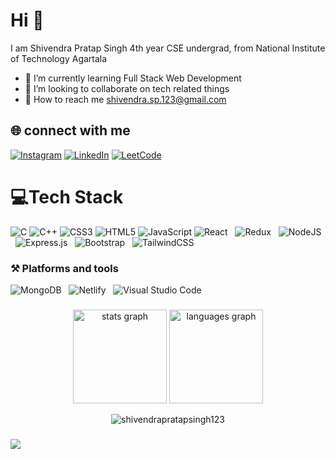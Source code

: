 # Hi 👋 
 I am Shivendra Pratap Singh 4th year CSE undergrad, from National Institute of Technology Agartala                          
- 🌱 I’m currently learning Full Stack Web Development
- 👯 I’m looking to collaborate on tech related things 
- 📧 How to reach me shivendra.sp.123@gmail.com                                                      
## 🌐 connect with me
[![Instagram](https://img.shields.io/badge/Instagram-%23E4405F.svg?logo=Instagram&logoColor=white)](https://instagram.com/shivendra_sps)
[![LinkedIn](https://img.shields.io/badge/LinkedIn-%230077B5.svg?logo=linkedin&logoColor=white)](https://linkedin.com/in/shivendra-pratap-singh-sps/)
[![LeetCode](https://img.shields.io/badge/LeetCode-000000?style=for-the-badge&logo=LeetCode&logoColor=#d16c06)](https://leetcode.com/kspsg11/)

# 💻Tech Stack
![C](https://img.shields.io/badge/c-%2300599C.svg?style=for-the-badge&logo=c&logoColor=white) 
![C++](https://img.shields.io/badge/c++-%2300599C.svg?style=for-the-badge&logo=c%2B%2B&logoColor=white) 
![CSS3](https://img.shields.io/badge/css3-%231572B6.svg?style=for-the-badge&logo=css3&logoColor=white) 
![HTML5](https://img.shields.io/badge/html5-%23E34F26.svg?style=for-the-badge&logo=html5&logoColor=white) 
![JavaScript](https://img.shields.io/badge/javascript-%23323330.svg?style=for-the-badge&logo=javascript&logoColor=%23F7DF1E)
![React](https://img.shields.io/badge/react-%2320232a.svg?style=for-the-badge&logo=react&logoColor=%2361DAFB) &nbsp;
![Redux](https://img.shields.io/badge/redux-%23593d88.svg?style=for-the-badge&logo=redux&logoColor=white) &nbsp;
![NodeJS](https://img.shields.io/badge/node.js-6DA55F?style=for-the-badge&logo=node.js&logoColor=white) &nbsp;
![Express.js](https://img.shields.io/badge/express.js-%23404d59.svg?style=for-the-badge&logo=express&logoColor=%2361DAFB) &nbsp;
![Bootstrap](https://img.shields.io/badge/bootstrap-%23563D7C.svg?style=for-the-badge&logo=bootstrap&logoColor=white) &nbsp;
![TailwindCSS](https://img.shields.io/badge/tailwindcss-%2338B2AC.svg?style=for-the-badge&logo=tailwind-css&logoColor=white)

### ⚒️ Platforms and tools
![MongoDB](https://img.shields.io/badge/MongoDB-%234ea94b.svg?style=for-the-badge&logo=mongodb&logoColor=white) &nbsp;
![Netlify](https://img.shields.io/badge/netlify-%23000000.svg?style=for-the-badge&logo=netlify&logoColor=#00C7B7) &nbsp;
![Visual Studio Code](https://img.shields.io/badge/Visual%20Studio%20Code-0078d7.svg?style=for-the-badge&logo=visual-studio-code&logoColor=white)


###
<div align="center">
  <img src="https://github-readme-stats-sigma-five.vercel.app/api?hide_title=false&hide_rank=false&show_icons=true&include_all_commits=true&count_private=false&disable_animations=false&theme=dracula&locale=en&hide_border=false&username=shivendrapratapsingh123&text_color=d1d7eb&title_color=09ede2&icon_color=0ee64b" height="150" alt="stats graph"  />
 
  <img src="https://github-readme-stats-sigma-five.vercel.app/api/top-langs?locale=en&hide_title=false&layout=compact&card_width=320&langs_count=5&theme=dracula&hide_border=false&username=shivendrapratapsingh123&text_color=d1d7eb&title_color=09ede2&icon_color=0ee64b" height="150" alt="languages graph"  />
 
  <p><img align="center" src="https://github-readme-streak-stats.herokuapp.com/?theme=github-dark-blue&user=shivendrapratapsingh123" alt="shivendrapratapsingh123" /></p>

</div>

###






![](https://komarev.com/ghpvc/?username=shivendrapratapsingh123&color=brightgreen)
